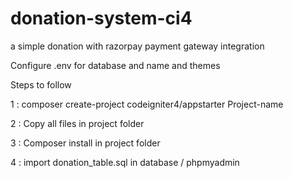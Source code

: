 # donation-system-ci4
a simple donation with razorpay payment gateway integration

Configure .env for database and name and themes 

Steps to follow

1 : composer create-project codeigniter4/appstarter Project-name

2 : Copy all files in project folder

3 : Composer install in project folder 

4 : import donation_table.sql in database / phpmyadmin